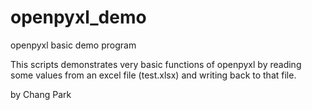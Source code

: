# openpyxl_demo
openpyxl basic demo program

This scripts demonstrates very basic functions of openpyxl by reading some values from an excel file (test.xlsx) and writing back to that file.

by Chang Park